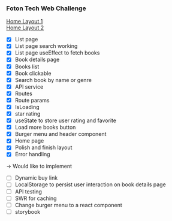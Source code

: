 ### Foton Tech Web Challenge

[Home Layout 1](https://602891ab66133462aeda0a0d--foton-challenge-rocks.netlify.app "App current state")\
[Home Layout 2](https://602896f1e659433c31017532--foton-challenge-rocks.netlify.app "App current state")

- [x] List page
- [x] List page search working
- [x] List page useEffect to fetch books
- [x] Book details page
- [x] Books list
- [x] Book clickable
- [x] Search book by name or genre
- [x] API service
- [x] Routes
- [x] Route params
- [x] IsLoading
- [x] star rating
- [x] useState to store user rating and favorite
- [x] Load more books button
- [x] Burger menu and header component
- [x] Home page
- [x] Polish and finish layout
- [x] Error handling

-> Would like to implement

- [ ] Dynamic buy link
- [ ] LocalStorage to persist user interaction on book details page
- [ ] API testing
- [ ] SWR for caching
- [ ] Change burger menu to a react component
- [ ] storybook
